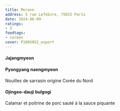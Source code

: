 ```yaml
---
title: Morann
address: 5 rue Lefebvre, 75015 Paris
date: 2024-06-09
ratings:
- 3
foodtags:
- coréen
cover: P1005052_export
---
```


#### Jajangmyeon

#### Pyongyang naengmyeon
Nouilles de sarrasin origine Corée du Nord

#### Ojingeo-dauji bulgogi
Calamar et poitrine de porc sauté à la sauce piquante